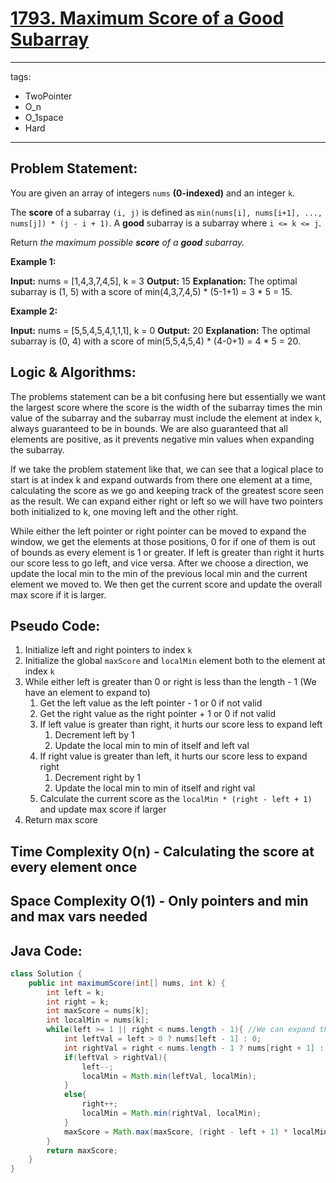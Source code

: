 # [1793. Maximum Score of a Good Subarray](https://leetcode.com/problems/maximum-score-of-a-good-subarray/)
---
tags:
  - TwoPointer
  - O_n
  - O_1space
  - Hard
---
## Problem Statement:

You are given an array of integers `nums` **(0-indexed)** and an integer `k`.

The **score** of a subarray `(i, j)` is defined as `min(nums[i], nums[i+1], ..., nums[j]) * (j - i + 1)`. A **good** subarray is a subarray where `i <= k <= j`.

Return _the maximum possible **score** of a **good** subarray._

**Example 1:**

**Input:** nums = [1,4,3,7,4,5], k = 3
**Output:** 15
**Explanation:** The optimal subarray is (1, 5) with a score of min(4,3,7,4,5) * (5-1+1) = 3 * 5 = 15. 

**Example 2:**

**Input:** nums = [5,5,4,5,4,1,1,1], k = 0
**Output:** 20
**Explanation:** The optimal subarray is (0, 4) with a score of min(5,5,4,5,4) * (4-0+1) = 4 * 5 = 20.

## Logic & Algorithms:

The problems statement can be a bit confusing here but essentially we want the largest score where the score is the width of the subarray times the min value of the subarray and the subarray must include the element at index `k`, always guaranteed to be in bounds. We are also guaranteed that all elements are positive, as it prevents negative min values when expanding the subarray.

If we take the problem statement like that, we can see that a logical place to start is at index k and expand outwards from there one element at a time, calculating the score as we go and keeping track of the greatest score seen as the result. We can expand either right or left so we will have two pointers both initialized to k, one moving left and the other right.  

While either the left pointer or right pointer can be moved to expand the window, we get the elements at those positions, 0 for if one of them is out of bounds as every element is 1 or greater. If left is greater than right it hurts our score less to go left, and vice versa. After we choose a direction, we update the local min to the min of the previous local min and the current element we moved to. We then get the current score and update the overall max score if it is larger.

## Pseudo Code:

1. Initialize left and right pointers to index `k`
2. Initialize the global `maxScore` and `localMin` element both to the element at index `k`
3. While either left is greater than 0 or right is less than the length - 1 (We have an element to expand to)
	1. Get the left value as the left pointer - 1 or 0 if not valid
	2. Get the right value as the right pointer + 1 or 0 if not valid
	3. If left value is greater than right, it hurts our score less to expand left
		1. Decrement left by 1
		2. Update the local min to min of itself and left val
	4. If right value is greater than left, it hurts our score less to expand right
		1. Decrement right by 1
		2. Update the local min to min of itself and right val
	5. Calculate the current score as the `localMin * (right - left + 1)` and update max score if larger
4. Return max score

## Time Complexity O(n) - Calculating the score at every element once 
## Space Complexity O(1) - Only pointers and min and max vars needed 
## Java Code:

```java
class Solution {
    public int maximumScore(int[] nums, int k) {
        int left = k;
        int right = k;
        int maxScore = nums[k];
        int localMin = nums[k];
        while(left >= 1 || right < nums.length - 1){ //We can expand the array
            int leftVal = left > 0 ? nums[left - 1] : 0;
            int rightVal = right < nums.length - 1 ? nums[right + 1] : 0;
            if(leftVal > rightVal){
                left--;
                localMin = Math.min(leftVal, localMin);
            }
            else{
                right++;
                localMin = Math.min(rightVal, localMin);
            }
            maxScore = Math.max(maxScore, (right - left + 1) * localMin);
        }
        return maxScore; 
    }
}
```
